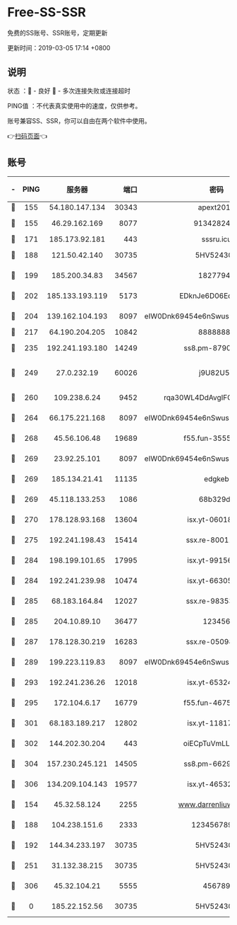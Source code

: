 # Free-SS-SSR

免费的SS账号、SSR账号，定期更新

更新时间：2019-03-05 17:14 +0800

## 说明

状态     ：🙂 - 良好 🙁 - 多次连接失败或连接超时

PING值   ：不代表真实使用中的速度，仅供参考。

账号兼容SS、SSR，你可以自由在两个软件中使用。

👉[扫码页面](https://liesauer.github.io/free-ss-ssr.github.io/)👈

## 账号

|-|PING|服务器|端口|密码|加密方式|区域|
|:----:|:----:|:-----:|-----:|:----:|:----:|:----:|
|🙂|155|54.180.147.134|30343|apext2019|chacha20|KR|
|🙂|155|46.29.162.169|8077|9134282479|aes-256-cfb|RU|
|🙂|171|185.173.92.181|443|sssru.icu|rc4-md5|RU|
|🙂|188|121.50.42.140|30735|5HV52430C|aes-256-cfb|JP|
|🙂|199|185.200.34.83|34567|18277940|aes-256-cfb|US|
|🙂|202|185.133.193.119|5173|EDknJe6D06EoWDaw|aes-256-cfb|US|
|🙂|204|139.162.104.193|8097|eIW0Dnk69454e6nSwuspv9DmS201tQ0D|aes-256-cfb|JP|
|🙂|217|64.190.204.205|10842|88888888|rc4-md5|US|
|🙂|235|192.241.193.180|14249|ss8.pm-87905446|aes-256-cfb|US|
|🙂|249|27.0.232.19|60026|j9U82U53|xchacha20-ietf-poly1305|HK|
|🙂|260|109.238.6.24|9452|rqa30WL4DdAvgIFG6Fs3znzTa|aes-256-cfb|FR|
|🙂|264|66.175.221.168|8097|eIW0Dnk69454e6nSwuspv9DmS201tQ0D|aes-256-cfb|US|
|🙂|268|45.56.106.48|19689|f55.fun-35553896|aes-256-cfb|US|
|🙂|269|23.92.25.101|8097|eIW0Dnk69454e6nSwuspv9DmS201tQ0D|aes-256-cfb|US|
|🙂|269|185.134.21.41|11135|edgkeb|aes-256-cfb|GB|
|🙂|269|45.118.133.253|1086|68b329da|aes-256-cfb|SG|
|🙂|270|178.128.93.168|13604|isx.yt-06018557|aes-256-cfb|SG|
|🙂|275|192.241.198.43|15414|ssx.re-80011853|aes-256-cfb|US|
|🙂|284|198.199.101.65|17995|isx.yt-99156617|aes-256-cfb|US|
|🙂|284|192.241.239.98|10474|isx.yt-66305789|aes-256-cfb|US|
|🙂|285|68.183.164.84|12027|ssx.re-98353695|aes-256-cfb|US|
|🙂|285|204.10.89.10|36477|123456|aes-256-cfb|US|
|🙂|287|178.128.30.219|16283|ssx.re-05098737|aes-256-cfb|SG|
|🙂|289|199.223.119.83|8097|eIW0Dnk69454e6nSwuspv9DmS201tQ0D|aes-256-cfb|US|
|🙂|293|192.241.236.26|12018|isx.yt-65324687|aes-256-cfb|US|
|🙂|295|172.104.6.17|16779|f55.fun-46758883|aes-256-cfb|US|
|🙂|301|68.183.189.217|12802|isx.yt-11817272|aes-256-cfb|SG|
|🙂|302|144.202.30.204|443|oiECpTuVmLLxk4Ts|aes-256-cfb|US|
|🙂|304|157.230.245.121|14505|ss8.pm-66291298|aes-256-cfb|SG|
|🙂|306|134.209.104.143|19577|isx.yt-46532093|aes-256-cfb|SG|
|🙂|154|45.32.58.124|2255|www.darrenliuwei.com|aes-256-cfb|JP|
|🙂|188|104.238.151.6|2333|12345678900|aes-256-cfb|JP|
|🙂|192|144.34.233.197|30735|5HV52430C|aes-256-cfb|US|
|🙂|251|31.132.38.215|30735|5HV52430C|aes-256-cfb|US|
|🙂|306|45.32.104.21|5555|456789|aes-256-cfb|SG|
|🙁|0|185.22.152.56|30735|5HV52430C|aes-256-cfb|RU|
